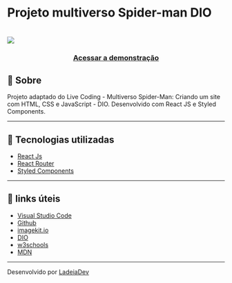 <h1>Projeto multiverso Spider-man DIO</h1>

<h1>
  <img src="#">
</h1>

<h3 align="center">
  <a href="#" target="_blank">Acessar a demonstração</a>
</h3>

## 🎫 Sobre

Projeto adaptado do Live Coding - Multiverso Spider-Man: Criando um site com HTML, CSS e JavaScript - DIO.
Desenvolvido com React JS e Styled Components.

---

## 🚀 Tecnologias utilizadas

- [React Js](https://reactjs.org/)
- [React Router](https://reactrouter.com/)
- [Styled Components](https://styled-components.com/)

---

## 🔗 links úteis

- [Visual Studio Code](https://code.visualstudio.com/)
- [Github](https://github.com/)
- [imagekit.io](https://imagekit.io/)
- [DIO](dio.me)
- [w3schools](https://www.w3schools.com/)
- [MDN](https://developer.mozilla.org/)

---

Desenvolvido por [LadeiaDev](https://ladeia.dev.br/)
